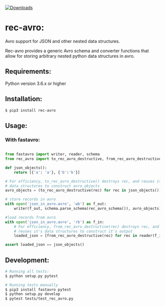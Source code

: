 [![Downloads](https://pepy.tech/badge/rec-avro)](https://pepy.tech/project/rec-avro)

# rec-avro:
Avro support for JSON and other nested data structures.

Rec-avro provides a generic Avro schema and converter functions that allow for storing arbitrary nested python data structures in avro.

## Requirements:
Python version 3.6.x or higher

## Installation:
```sh
$ pip3 install rec-avro
```

## Usage:
### With fastavro:
```python

from fastavro import writer, reader, schema
from rec_avro import to_rec_avro_destructive, from_rec_avro_destructive, rec_avro_schema

def json_objects():
    return [{'a': 'a'}, {'b':'b'}]

# For efficiency, to_rec_avro_destructive() destroys rec, and reuses it's
# data structures to construct avro_objects 
avro_objects = (to_rec_avro_destructive(rec) for rec in json_objects())

# store records in avro
with open('json_in_avro.avro', 'wb') as f_out:
    writer(f_out, schema.parse_schema(rec_avro_schema()), avro_objects)

#load records from avro
with open('json_in_avro.avro', 'rb') as f_in:
    # For efficiency, from_rec_avro_destructive(rec) destroys rec, and 
    # reuses it's data structures to construct it's output
    loaded_json = [from_rec_avro_destructive(rec) for rec in reader(f_in)]

assert loaded_json == json_objects()
```

## Development:
```sh
# Running all tests:
$ python setup.py pytest

# Running tests manually
$ pip3 install fastavro pytest
$ python setup.py develop
$ pytest tests/test_rec_avro.py
```

